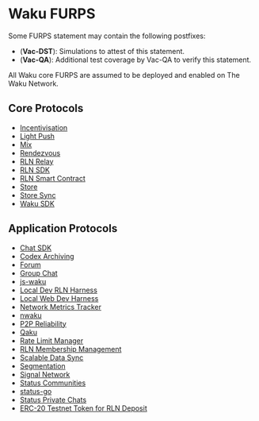 # Waku FURPS

Some FURPS statement may contain the following postfixes:

- (**Vac-DST**): Simulations to attest of this statement.
- (**Vac-QA**): Additional test coverage by Vac-QA to verify this statement.

All Waku core FURPS are assumed to be deployed and enabled on The Waku Network.

## Core Protocols

- [Incentivisation](core/incentivisation.md)
- [Light Push](core/light_push.md)
- [Mix](core/mix.md)
- [Rendezvous](core/rendezvous.md)
- [RLN Relay](core/rln_relay.md)
- [RLN SDK](core/rln_sdk.md)
- [RLN Smart Contract](core/rln_smart_contract.md)
- [Store](core/store.md)
- [Store Sync](core/store_sync.md)
- [Waku SDK](core/waku_sdk.md)

## Application Protocols

- [Chat SDK](application/chat_sdk.md)
- [Codex Archiving](application/codex_archiving.md)
- [Forum](application/forum.md)
- [Group Chat](application/group_chat.md)
- [js-waku](application/js-waku.md)
- [Local Dev RLN Harness](application/local_dev_rln_harness.md)
- [Local Web Dev Harness](application/local_web_dev_harness.md)
- [Network Metrics Tracker](application/network_metrics_tracker.md)
- [nwaku](application/nwaku.md)
- [P2P Reliability](application/p2p_reliability.md)
- [Qaku](application/qaku.md)
- [Rate Limit Manager](application/rate_limit_manager.md)
- [RLN Membership Management](application/rln_membership_management.md)
- [Scalable Data Sync](application/sds.md)
- [Segmentation](application/segmentation.md)
- [Signal Network](application/signal_network.md)
- [Status Communities](application/status_communities.md)
- [status-go](application/status_go.md)
- [Status Private Chats](application/status_private_chats.md)
- [ERC-20 Testnet Token for RLN Deposit](application/erc-20_testnet_token_for_rln_deposit.md)